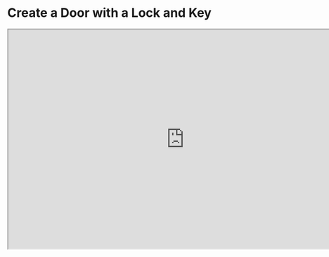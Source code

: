 # Create a Door with a Lock and Key

<p><iframe title="YouTube video player" src="https://www.youtube.com/embed/vZN8hywu0VM?si=FQmUTrcqcjraoaer" width="800" height="500" allowfullscreen="allowfullscreen" allow="accelerometer; autoplay; clipboard-write; encrypted-media; gyroscope; picture-in-picture; web-share"></iframe></p>
